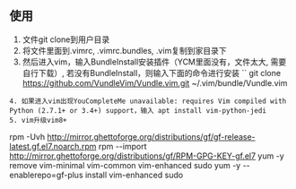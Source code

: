 ## 使用
1. 文件git clone到用户目录
2. 将文件里面到.vimrc, .vimrc.bundles, .vim复制到家目录下
3. 然后进入vim，输入BundleInstall安装插件（YCM里面没有，文件太大, 需要自行下载）, 若没有BundleInstall，则输入下面的命令进行安装
``
git clone https://github.com/VundleVim/Vundle.vim.git ~/.vim/bundle/Vundle.vim
```
4. 如果进入vim出现YouCompleteMe unavailable: requires Vim compiled with Python (2.7.1+ or 3.4+) support，输入 apt install vim-python-jedi
5. vim升级vim8+
```
rpm -Uvh http://mirror.ghettoforge.org/distributions/gf/gf-release-latest.gf.el7.noarch.rpm
rpm --import http://mirror.ghettoforge.org/distributions/gf/RPM-GPG-KEY-gf.el7
yum -y remove vim-minimal vim-common vim-enhanced sudo
yum -y --enablerepo=gf-plus install vim-enhanced sudo
```
